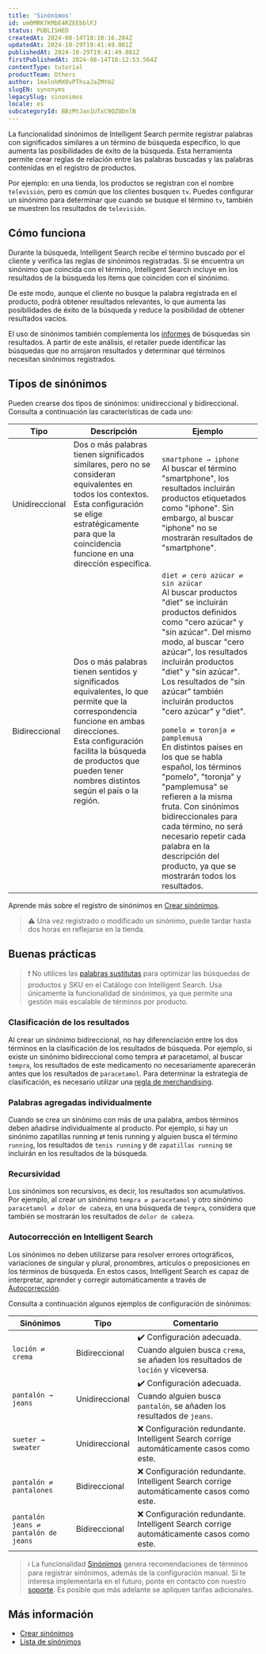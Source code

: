 ```yaml
---
title: 'Sinónimos'
id: um0MRK7KMbE4RZEEbblFJ
status: PUBLISHED
createdAt: 2024-08-14T18:10:16.284Z
updatedAt: 2024-10-29T19:41:49.081Z
publishedAt: 2024-10-29T19:41:49.081Z
firstPublishedAt: 2024-08-14T18:12:53.564Z
contentType: tutorial
productTeam: Others
author: 1malnhMX0vPThsaJaZMYm2
slugEN: synonyms
legacySlug: sinonimos
locale: es
subcategoryId: BBzMtJan1UTxC9QZODnlN
---
```


La funcionalidad sinónimos de Intelligent Search permite registrar palabras con significados similares a un término de búsqueda específico, lo que aumenta las posibilidades de éxito de la búsqueda. Esta herramienta permite crear reglas de relación entre las palabras buscadas y las palabras contenidas en el registro de productos.

Por ejemplo: en una tienda, los productos se registran con el nombre `televisión`, pero es común que los clientes busquen `tv`. Puedes configurar un sinónimo para determinar que cuando se busque el término `tv`, también se muestren los resultados de `televisión`.

## Cómo funciona

Durante la búsqueda, Intelligent Search recibe el término buscado por el cliente y verifica las reglas de sinónimos registradas. Si se encuentra un sinónimo que coincida con el término, Intelligent Search incluye en los resultados de la búsqueda los ítems que coinciden con el sinónimo.

De este modo, aunque el cliente no busque la palabra registrada en el producto, podrá obtener resultados relevantes, lo que aumenta las posibilidades de éxito de la búsqueda y reduce la posibilidad de obtener resultados vacíos.

El uso de sinónimos también complementa los [informes](https://help.vtex.com/es/tutorial/analytics--6qRMAHDL9hvv3oE0bh8mA1) de búsquedas sin resultados. A partir de este análisis, el retailer puede identificar las búsquedas que no arrojaron resultados y determinar qué términos necesitan sinónimos registrados.

## Tipos de sinónimos

Pueden crearse dos tipos de sinónimos: unidireccional y bidireccional. Consulta a continuación las características de cada uno:

| Tipo | Descripción | Ejemplo |
|---|---|---|
| Unidireccional | Dos o más palabras tienen significados similares, pero no se consideran equivalentes en todos los contextos.<br>Esta configuración se elige estratégicamente para que la coincidencia funcione en una dirección específica. | `smartphone → iphone`<br>Al buscar el término "smartphone", los resultados incluirán productos etiquetados como "iphone". Sin embargo, al buscar "iphone" no se mostrarán resultados de "smartphone". |
| Bidireccional | Dos o más palabras tienen sentidos y significados equivalentes, lo que permite que la correspondencia funcione en ambas direcciones.<br>Esta configuración facilita la búsqueda de productos que pueden tener nombres distintos según el país o la región. | `diet ⇄ cero azúcar ⇄ sin azúcar`<br>Al buscar productos "diet" se incluirán productos definidos como "cero azúcar" y "sin azúcar". Del mismo modo, al buscar "cero azúcar", los resultados incluirán productos "diet" y "sin azúcar". Los resultados de "sin azúcar" también incluirán productos "cero azúcar" y "diet".<br><br>`pomelo ⇄ toronja ⇄ pamplemusa`<br>En distintos países en los que se habla español, los términos "pomelo", "toronja" y "pamplemusa" se refieren a la misma fruta. Con sinónimos bidireccionales para cada término, no será necesario repetir cada palabra en la descripción del producto, ya que se mostrarán todos los resultados. |

Aprende más sobre el registro de sinónimos en [Crear sinónimos](https://help.vtex.com/es/tutorial/criar-sinonimos--5IfjhvjxNAvJGEWNn0AhOA).

> ⚠️ Una vez registrado o modificado un sinónimo, puede tardar hasta dos horas en reflejarse en la tienda.

## Buenas prácticas

> ❗ No utilices las [palabras sustitutas](https://help.vtex.com/es/tutorial/otimizar-as-buscas-com-palavras-substitutas--32FqSsl5VuQyiIMEc02Uwu) para optimizar las búsquedas de productos y SKU en el Catálogo con Intelligent Search. Usa únicamente la funcionalidad de sinónimos, ya que permite una gestión más escalable de términos por producto.

### Clasificación de los resultados

Al crear un sinónimo bidireccional, no hay diferenciación entre los dos términos en la clasificación de los resultados de búsqueda. Por ejemplo, si existe un sinónimo bidireccional como tempra ⇄ paracetamol, al buscar `tempra`, los resultados de este medicamento no necesariamente aparecerán antes que los resultados de `paracetamol`. Para determinar la estrategia de clasificación, es necesario utilizar una [regla de merchandising](https://help.vtex.com/es/tutorial/reglas-de-merchandising--2UEbxllrr98twbGIVhSPvi).

### Palabras agregadas individualmente

Cuando se crea un sinónimo con más de una palabra, ambos términos deben añadirse individualmente al producto. Por ejemplo, si hay un sinónimo zapatillas running ⇄ tenis running y alguien busca el término `running`, los resultados de `tenis running` y de `zapatillas running` se incluirán en los resultados de la búsqueda.

### Recursividad

Los sinónimos son recursivos, es decir, los resultados son acumulativos. Por ejemplo, al crear un sinónimo `tempra ⇄ paracetamol` y otro sinónimo `paracetamol ⇄ dolor de cabeza`, en una búsqueda de `tempra`, considera que también se mostrarán los resultados de `dolor de cabeza`.

### Autocorrección en Intelligent Search

Los sinónimos no deben utilizarse para resolver errores ortográficos, variaciones de singular y plural, pronombres, artículos o preposiciones en los términos de búsqueda. En estos casos, Intelligent Search es capaz de interpretar, aprender y corregir automáticamente a través de [Autocorrección](https://help.vtex.com/es/tutorial/comportamento-da-busca--B9o3JbV6utAinBJ1ETujs#autocorreccion).

Consulta a continuación algunos ejemplos de configuración de sinónimos:

| Sinónimos | Tipo | Comentario |
|---|---|---|
| `loción ⇄ crema` | Bidireccional | ✔️ Configuración adecuada. Cuando alguien busca `crema`, se añaden los resultados de `loción` y viceversa. |
| `pantalón → jeans` | Unidireccional | ✔️ Configuración adecuada. Cuando alguien busca `pantalón`, se añaden los resultados de `jeans`. |
| `sueter → sweater`  | Unidireccional | ❌ Configuración redundante. Intelligent Search corrige automáticamente casos como este. |
| `pantalón ⇄ pantalones` | Bidireccional | ❌ Configuración redundante. Intelligent Search corrige automáticamente casos como este. |
| `pantalón jeans ⇄ pantalón de jeans` | Bidireccional | ❌ Configuración redundante. Intelligent Search corrige automáticamente casos como este. |

> ℹ️ La funcionalidad [Sinónimos](https://help.vtex.com/es/tutorial/sinonimos-inteligentes--1rR47Kk96UgFYwh8dkDG7i) genera recomendaciones de términos para registrar sinónimos, además de la configuración manual. Si te interesa implementarla en el futuro, ponte en contacto con nuestro [soporte](https://support.vtex.com/hc/pt-br/requests). Es posible que más adelante se apliquen tarifas adicionales.

## Más información

* [Crear sinónimos](https://help.vtex.com/es/tutorial/criar-sinonimos--5IfjhvjxNAvJGEWNn0AhOA)
* [Lista de sinónimos](https://help.vtex.com/es/tutorial/lista-de-sinonimos--3E1fi0C6tVrR0klMFXAaU8)
